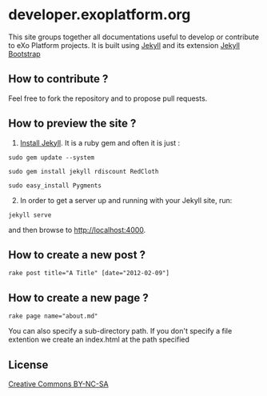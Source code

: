 # developer.exoplatform.org

This site groups together all documentations useful to develop or contribute to eXo Platform projects.
It is built using [Jekyll](https://github.com/mojombo/jekyll) and its extension [Jekyll Bootstrap](http://jekyllbootstrap.com/)

## How to contribute ?

Feel free to fork the repository and to propose pull requests.

## How to preview the site ?

1.   [Install Jekyll](https://github.com/mojombo/jekyll/wiki/install). It is a ruby gem and often it is just :

    sudo gem update --system

    sudo gem install jekyll rdiscount RedCloth
    
    sudo easy_install Pygments

2.   In order to get a server up and running with your Jekyll site, run:

    jekyll serve

and then browse to <http://localhost:4000>.

## How to create a new post ?

    rake post title="A Title" [date="2012-02-09"]

## How to create a new page ?

    rake page name="about.md"

You can also specify a sub-directory path.
If you don't specify a file extention we create an index.html at the path specified

## License

[Creative Commons BY-NC-SA](http://creativecommons.org/licenses/by-nc-sa/3.0/)

